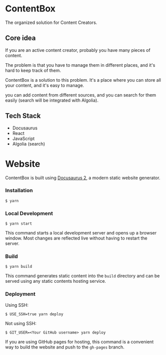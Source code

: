 # ContentBox

The organized solution for Content Creators.

## Core idea

If you are an active content creator, probably you have many pieces of content. 

The problem is that you have to manage them in different places, and it's hard to keep track of them. 

ContentBox is a solution to this problem. It's a place where you can store all your content, and it's easy to manage.

you can add content from different sources, and you can search for them easily (search will be integrated with Algolia).

## Tech Stack

- Docusaurus
- React
- JavaScript
- Algolia (search)

# Website

ContentBox is built using [Docusaurus 2](https://docusaurus.io/), a modern static website generator.

### Installation

```
$ yarn
```

### Local Development

```
$ yarn start
```

This command starts a local development server and opens up a browser window. Most changes are reflected live without having to restart the server.

### Build

```
$ yarn build
```

This command generates static content into the `build` directory and can be served using any static contents hosting service.

### Deployment

Using SSH:

```
$ USE_SSH=true yarn deploy
```

Not using SSH:

```
$ GIT_USER=<Your GitHub username> yarn deploy
```

If you are using GitHub pages for hosting, this command is a convenient way to build the website and push to the `gh-pages` branch.
